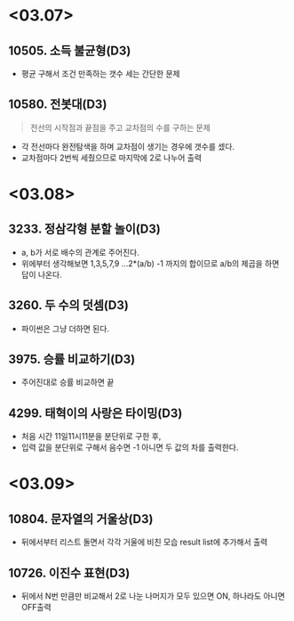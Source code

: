 # <03.07>

## 10505. 소득 불균형(D3)

- 평균 구해서 조건 만족하는 갯수 세는 간단한 문제



## 10580. 전봇대(D3)

>  전선의 시작점과 끝점을 주고 교차점의 수를 구하는 문제

- 각 전선마다 완전탐색을 하며 교차점이 생기는 경우에 갯수를 셌다.
- 교차점마다 2번씩 세줬으므로 마지막에 2로 나누어 출력

# <03.08>

## 3233. 정삼각형 분할 놀이(D3)

- a, b가 서로 배수의 관계로 주어진다.
- 위에부터 생각해보면 1,3,5,7,9 ...2*(a/b) -1 까지의 합이므로  a/b의 제곱을 하면 답이 나온다.

## 3260. 두 수의 덧셈(D3)

- 파이썬은 그냥 더하면 된다.

## 3975. 승률 비교하기(D3)

- 주어진대로 승률 비교하면 끝

## 4299. 태혁이의 사랑은 타이밍(D3)

- 처음 시간 11일11시11분을 분단위로 구한 후,
- 입력 값을 분단위로 구해서 음수면 -1 아니면 두 값의 차를 출력한다.

# <03.09>

## 10804. 문자열의 거울상(D3)

- 뒤에서부터 리스트 돌면서 각각 거울에 비친 모습 result list에 추가해서 출력

## 10726. 이진수 표현(D3)

- 뒤에서 N번 만큼만 비교해서 2로 나눈 나머지가 모두 있으면 ON, 하나라도 아니면 OFF출력